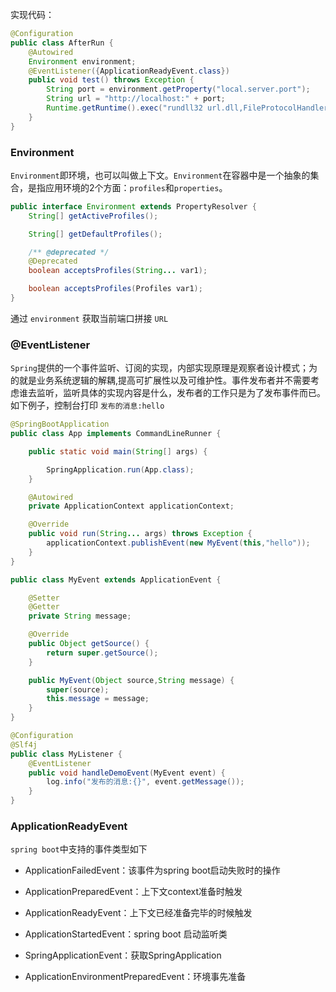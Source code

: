 实现代码：
```java
@Configuration
public class AfterRun {
    @Autowired
    Environment environment;
    @EventListener({ApplicationReadyEvent.class})
    public void test() throws Exception {
        String port = environment.getProperty("local.server.port");
        String url = "http://localhost:" + port;
        Runtime.getRuntime().exec("rundll32 url.dll,FileProtocolHandler " + url);
    }
}
```
### Environment
`Environment`即环境，也可以叫做上下文。`Environment`在容器中是一个抽象的集合，是指应用环境的2个方面：`profiles`和`properties`。
```java
public interface Environment extends PropertyResolver {
    String[] getActiveProfiles();

    String[] getDefaultProfiles();

    /** @deprecated */
    @Deprecated
    boolean acceptsProfiles(String... var1);

    boolean acceptsProfiles(Profiles var1);
}
```
通过 `environment` 获取当前端口拼接 `URL`
### @EventListener
`Spring`提供的一个事件监听、订阅的实现，内部实现原理是观察者设计模式；为的就是业务系统逻辑的解耦,提高可扩展性以及可维护性。事件发布者并不需要考虑谁去监听，监听具体的实现内容是什么，发布者的工作只是为了发布事件而已。
如下例子，控制台打印 `发布的消息:hello`
```java
@SpringBootApplication
public class App implements CommandLineRunner {

    public static void main(String[] args) {

        SpringApplication.run(App.class);
    }

    @Autowired
    private ApplicationContext applicationContext;

    @Override
    public void run(String... args) throws Exception {
        applicationContext.publishEvent(new MyEvent(this,"hello"));
    }
}
```
```java
public class MyEvent extends ApplicationEvent {

    @Setter
    @Getter
    private String message;

    @Override
    public Object getSource() {
        return super.getSource();
    }

    public MyEvent(Object source,String message) {
        super(source);
        this.message = message;
    }
}
```
```java
@Configuration
@Slf4j
public class MyListener {
    @EventListener
    public void handleDemoEvent(MyEvent event) {
        log.info("发布的消息:{}", event.getMessage());
    }
}
```
### ApplicationReadyEvent
`spring boot`中支持的事件类型如下

- ApplicationFailedEvent：该事件为spring boot启动失败时的操作

- ApplicationPreparedEvent：上下文context准备时触发

- ApplicationReadyEvent：上下文已经准备完毕的时候触发

- ApplicationStartedEvent：spring boot 启动监听类

- SpringApplicationEvent：获取SpringApplication

- ApplicationEnvironmentPreparedEvent：环境事先准备

